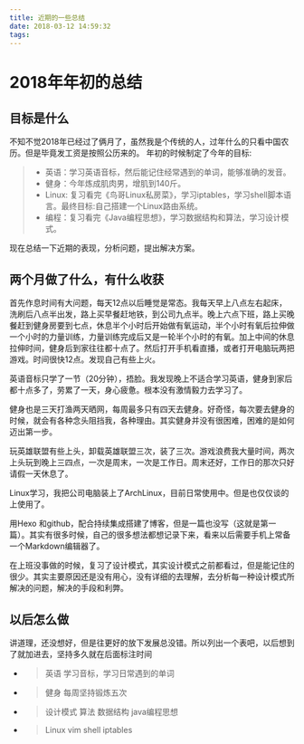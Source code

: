 ```yaml
---
title: 近期的一些总结
date: 2018-03-12 14:59:32
tags:
---
```


# 2018年年初的总结

## 目标是什么
不知不觉2018年已经过了俩月了，虽然我是个传统的人，过年什么的只看中国农历。但是毕竟发工资是按照公历来的。
年初的时候制定了今年的目标:

> * 英语：学习英语音标，然后能记住经常遇到的单词，能够准确的发音。
> * 健身：今年炼成肌肉男，增肌到140斤。
> * Linux: 复习看完《鸟哥Linux私房菜》，学习iptables，学习shell脚本语言。最终目标:自己搭建一个Linux路由系统。
> * 编程：复习看完《Java编程思想》，学习数据结构和算法，学习设计模式。

现在总结一下近期的表现，分析问题，提出解决方案。

## 两个月做了什么，有什么收获

首先作息时间有大问题，每天12点以后睡觉是常态。我每天早上八点左右起床，洗刷后八点半出发，路上买早餐赶地铁，到公司九点半。晚上六点下班，路上买晚餐赶到健身房要到七点，休息半个小时后开始做有氧运动，半个小时有氧后拉伸做一个小时的力量训练，力量训练完成后又是一轮半个小时的有氧。加上中间的休息拉伸时间，健身后到家往往都十点了。然后打开手机看直播，或者打开电脑玩两把游戏。时间很快12点。发现自己有些上火。

英语音标只学了一节（20分钟），捂脸。我发现晚上不适合学习英语，健身到家后都十点多了，劳累了一天，身心疲惫。根本没有激情毅力去学习了。

健身也是三天打渔两天晒网，每周最多只有四天去健身。好奇怪，每次要去健身的时候，就会有各种念头阻挡我，各种理由。其实健身并没有很困难，困难的是如何迈出第一步。

玩英雄联盟有些上头，卸载英雄联盟三次，装了三次。游戏浪费我大量时间，两次上头玩到晚上三四点，一次是周末，一次是工作日。周末还好，工作日的那次只好请假一天休息了。

Linux学习，我把公司电脑装上了ArchLinux，目前日常使用中。但是也仅仅谈的上使用了。

用Hexo 和github，配合持续集成搭建了博客，但是一篇也没写（这就是第一篇）。其实有很多时候，自己的很多想法都想记录下来，看来以后需要手机上常备一个Markdown编辑器了。

在上班没事做的时候，复习了设计模式，其实设计模式之前都看过，但是能记住的很少。其实主要原因还是没有用心，没有详细的去理解，去分析每一种设计模式所解决的问题，解决的手段和利弊。

## 以后怎么做

讲道理，还没想好，但是往更好的放下发展总没错。所以列出一个表吧，以后想到了就加进去，坚持多久就在后面标注时间

* > 英语 学习音标，学习日常遇到的单词
* > 健身 每周坚持锻炼五次
* > 设计模式 算法 数据结构 java编程思想
* > Linux vim shell iptables 
